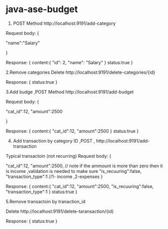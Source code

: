# java-ase-budget

1. POST Method    http://localhost:9191/add-category

Request body:
{

"name":"Salary"

}

Response:
{
content:{
    "id": 2,
    "name": "Salary"
}
status:true
}




2.Remove categories  Delete  http://localhost:9191/delete-categories/{id}

Response:
{
   status:true
}



3.Add budge ,POST Method    http://localhost:9191/add-budget

Request body:
{

"cat_id":12,
"amount":2500

}

Response:
{
content:{
   "cat_id":12,
  "amount":2500
}
status:true
}


4. Add transaction by category ID ,POST , http://localhost:9191/add-transaction

Typical transactoin (not recurring)
Request body:
{

"cat_id":12,
"amount":2500,   // note if the ammount is more than zero then it is income ,validation is needed to make sure 
"is_recuuring":false,
"transaction_type":1 //1- income ,2-expenses 
}

Response:
{
content:{
   "cat_id":12,
  "amount":2500,
  "is_recuuring":false,
  "transaction_type":1
}
status:true
}


5.Remove transactoin by tranaction_id

Delete  http://localhost:9191/delete-taransaction/{id}

Response:
{
   status:true
}



